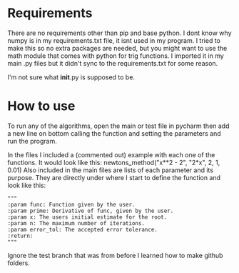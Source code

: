 # Requirements

There are no requirements other than pip and base python. I dont know why numpy is in my requirements.txt file, it isnt used in my program. I tried to make this so no extra packages are needed, but you might want to use the math module that comes with python for trig functions. I imported it in my main .py files but it didn't sync to the requirements.txt for some reason.

I'm not sure what __init__.py is supposed to be.

# How to use

To run any of the algorithms, open the main or test file in pycharm then add a new line on bottom calling the function and setting the parameters and run the program.

In the files I included a (commented out) example with each one of the functions. It would look like this: newtons_method("x**2 - 2", "2*x", 2, 1, 0.01)
Also included in the main files are lists of each parameter and its purpose. They are directly under where I start to define the function and look like this:  

    """
    :param func: Function given by the user.
    :param prime: Derivative of func, given by the user.
    :param x: The users initial estimate for the root.
    :param n: The maximum number of iterations.
    :param error_tol: The accepted error tolerance.
    :return:
    """
Ignore the test branch that was from before I learned how to make github folders.
